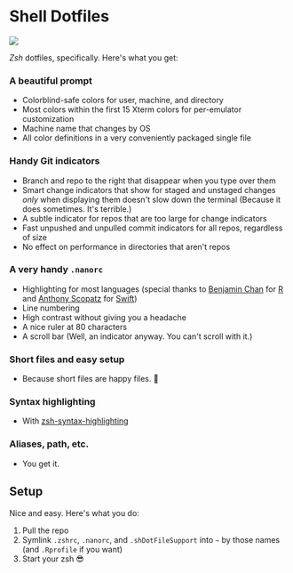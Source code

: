 # Shell Dotfiles

![](https://img.shields.io/github/v/release/cadnza/shDotFiles)

_Zsh_ dotfiles, specifically. Here's what you get:

### A beautiful prompt

-   Colorblind-safe colors for user, machine, and directory
-   Most colors within the first 15 Xterm colors for per-emulator customization
-   Machine name that changes by OS
-   All color definitions in a very conveniently packaged single file

### Handy Git indicators

-   Branch and repo to the right that disappear when you type over them
-   Smart change indicators that show for staged and unstaged changes _only_ when displaying them doesn't slow down the terminal (Because it does sometimes. It's terrible.)
-   A subtle indicator for repos that are too large for change indicators
-   Fast unpushed and unpulled commit indicators for all repos, regardless of size
-   No effect on performance in directories that aren't repos

### A very handy `.nanorc`

-   Highlighting for most languages (special thanks to [Benjamin Chan](https://github.com/benjamin-chan) for [R](https://gist.github.com/benjamin-chan/4ef37955eabf5fa8b9e70053c80b7d76#file-r-nanorc) and [Anthony Scopatz](https://github.com/scopatz) for [Swift](https://github.com/scopatz/nanorc/blob/master/swift.nanorc))
-   Line numbering
-   High contrast without giving you a headache
-   A nice ruler at 80 characters
-   A scroll bar (Well, an indicator anyway. You can't scroll with it.)

### Short files and easy setup

-   Because short files are happy files. 🙂

### Syntax highlighting

-   With [zsh-syntax-highlighting](https://github.com/zsh-users/zsh-syntax-highlighting)

### Aliases, path, etc.

-   You get it.

## Setup

Nice and easy. Here's what you do:

1. Pull the repo
2. Symlink `.zshrc`, `.nanorc`, and `.shDotFileSupport` into `~` by those names (and `.Rprofile` if you want)
3. Start your zsh 😎
